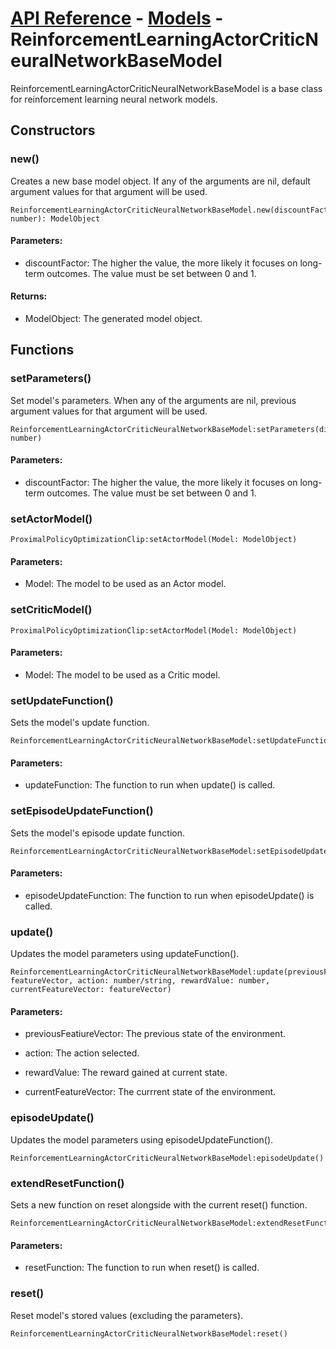 # [API Reference](../../API.md) - [Models](../Models.md) - ReinforcementLearningActorCriticNeuralNetworkBaseModel

ReinforcementLearningActorCriticNeuralNetworkBaseModel is a base class for reinforcement learning neural network models.

## Constructors

### new()

Creates a new base model object. If any of the arguments are nil, default argument values for that argument will be used.

```
ReinforcementLearningActorCriticNeuralNetworkBaseModel.new(discountFactor: number): ModelObject
```

#### Parameters:

* discountFactor: The higher the value, the more likely it focuses on long-term outcomes. The value must be set between 0 and 1.

#### Returns:

* ModelObject: The generated model object.

## Functions

### setParameters()

Set model's parameters. When any of the arguments are nil, previous argument values for that argument will be used.

```
ReinforcementLearningActorCriticNeuralNetworkBaseModel:setParameters(discountFactor: number)
```

#### Parameters:

* discountFactor: The higher the value, the more likely it focuses on long-term outcomes. The value must be set between 0 and 1.

### setActorModel()

```
ProximalPolicyOptimizationClip:setActorModel(Model: ModelObject)
```

#### Parameters:

* Model: The model to be used as an Actor model.

### setCriticModel()

```
ProximalPolicyOptimizationClip:setActorModel(Model: ModelObject)
```

#### Parameters:

* Model: The model to be used as a Critic model.

### setUpdateFunction()

Sets the model's update function.

```
ReinforcementLearningActorCriticNeuralNetworkBaseModel:setUpdateFunction(updateFunction)
```

#### Parameters:

* updateFunction: The function to run when update() is called.

### setEpisodeUpdateFunction()

Sets the model's episode update function.

```
ReinforcementLearningActorCriticNeuralNetworkBaseModel:setEpisodeUpdateFunction(episodeUpdateFunction)
```

#### Parameters:

* episodeUpdateFunction: The function to run when episodeUpdate() is called.

### update()

Updates the model parameters using updateFunction().

```
ReinforcementLearningActorCriticNeuralNetworkBaseModel:update(previousFeatiureVector: featureVector, action: number/string, rewardValue: number, currentFeatureVector: featureVector)
```

#### Parameters:

* previousFeatiureVector: The previous state of the environment.

* action: The action selected.

* rewardValue: The reward gained at current state.

* currentFeatureVector: The currrent state of the environment.

### episodeUpdate()

Updates the model parameters using episodeUpdateFunction().

```
ReinforcementLearningActorCriticNeuralNetworkBaseModel:episodeUpdate()
```

### extendResetFunction()

Sets a new function on reset alongside with the current reset() function. 

```
ReinforcementLearningActorCriticNeuralNetworkBaseModel:extendResetFunction(resetFunction)
```

#### Parameters:

* resetFunction: The function to run when reset() is called.

### reset()

Reset model's stored values (excluding the parameters).

```
ReinforcementLearningActorCriticNeuralNetworkBaseModel:reset()
```
